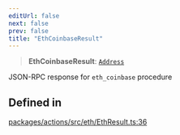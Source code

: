 ```yaml
---
editUrl: false
next: false
prev: false
title: "EthCoinbaseResult"
---
```


> **EthCoinbaseResult**: [`Address`](/reference/tevm/actions/type-aliases/address/)

JSON-RPC response for `eth_coinbase` procedure

## Defined in

[packages/actions/src/eth/EthResult.ts:36](https://github.com/evmts/tevm-monorepo/blob/main/packages/actions/src/eth/EthResult.ts#L36)
